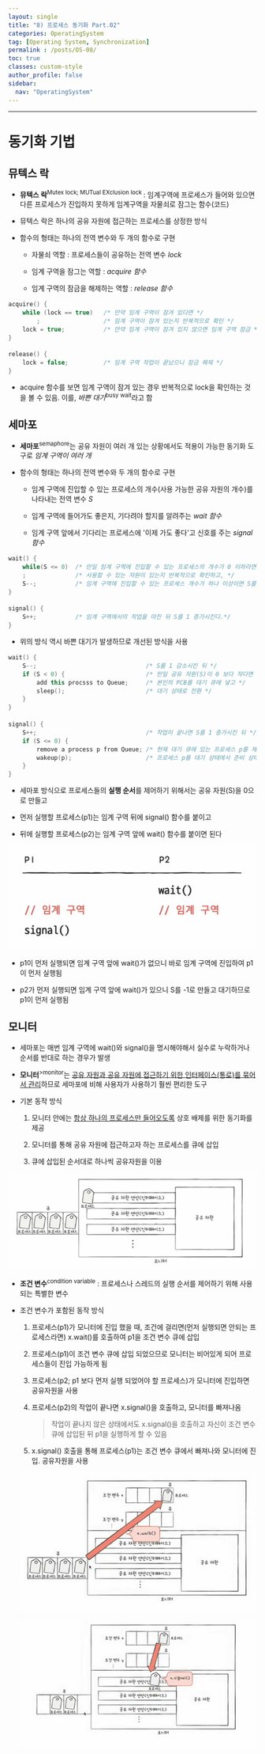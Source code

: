 ```yaml
---
layout: single
title: "8) 프로세스 동기화 Part.02"
categories: OperatingSystem
tag: [Operating System, Synchronization]
permalink : /posts/OS-08/
toc: true
classes: custom-style
author_profile: false
sidebar:
  nav: "OperatingSystem"
---
```


<hr>

# 동기화 기법

<div>  </div>

## 뮤텍스 락

- **뮤텍스 락**<sup>Mutex lock; MUTual EXclusion lock </sup> : 임계구역에 프로세스가 들어와 있으면 다른 프로세스가 진입하지 못하게 임계구역을 자물쇠로 잠그는 함수(코드)  

- 뮤텍스 락은 하나의 공유 자원에 접근하는 프로세스를 상정한 방식



- 함수의 형태는 하나의 전역 변수와 두 개의 함수로 구현  

    - 자물쇠 역할 : 프로세스들이 공유하는 전역 변수 *lock*

    - 임계 구역을 잠그는 역할 : *acquire 함수*

    - 임계 구역의 잠금을 해제하는 역할 : *release 함수*

```cpp
acquire() {
    while (lock == true)   /* 만약 임계 구역이 잠겨 있다면 */
        ;                  /* 임계 구역이 잠겨 있는지 반복적으로 확인 */
    lock = true;           /* 만약 임계 구역이 잠겨 있지 않으면 임계 구역 잠금 */
}

release() {
    lock = false;          /* 임계 구역 작업이 끝났으니 잠금 해제 */
}
```

- acquire 함수를 보면 임계 구역이 잠겨 있는 경우 반복적으로 lock을 확인하는 것을 볼 수 있음. 이를, *바쁜 대기*<sup>busy wait</sup>라고 함


## 세마포

- **세마포**<sup>semaphore</sup>는 공유 자원이 여러 개 있는 상황에서도 적용이 가능한 동기화 도구로 *임계 구역이 여러 개*

- 함수의 형태는 하나의 전역 변수와 두 개의 함수로 구현  

    - 임계 구역에 진입할 수 있는 프로세스의 개수(사용 가능한 공유 자원의 개수)를 나타내는 전역 변수 *S*

    - 임계 구역에 들어가도 좋은지, 기다려야 할지를 알려주는 *wait 함수*

    - 임계 구역 앞에서 기다리는 프로세스에 '이제 가도 좋다'고 신호를 주는 *signal 함수*

```cpp
wait() {
    while(S <= 0)  /* 만일 임계 구역에 진입할 수 있는 프로세스의 개수가 0 이하라면 */
    ;              /* 사용할 수 있는 자원이 있는지 반복적으로 확인하고, */
    S--;           /* 임계 구역에 진입할 수 있는 프로세스 개수가 하나 이상이면 S를 1 감소시키고 임계 구역에 진입 */
}

signal() {
    S++;           /* 임계 구역에서의 작업을 마친 뒤 S를 1 증가시킨다.*/
}
```

- 위의 방식 역시 바쁜 대기가 발생하므로 개선된 방식을 사용

```cpp
wait() {
    S--;                               /* S를 1 감소시킨 뒤 */
    if (S < 0) {                       /* 만일 공유 자원(S)이 0 보다 작다면 */
        add this procsss to Queue;     /* 본인의 PCB를 대기 큐에 넣고 */
        sleep();                       /* 대기 상태로 전환 */
    }
}

signal() {
    S++;                               /* 작업이 끝나면 S를 1 증가시킨 뒤 */
    if (S <= 0) {                      
        remove a process p from Queue; /* 현재 대기 큐에 있는 프로세스 p를 제거한 후 */
        wakeup(p);                     /* 프로세스 p를 대기 상태에서 준비 상태로 만든다 */
    }
}
```

- 세마포 방식으로 프로세스들의 **실행 순서**를 제어하기 위해서는 공유 자원(S)을 0으로 만들고

- 먼저 실행할 프로세스(p1)는 임계 구역 뒤에 signal() 함수를 붙이고

- 뒤에 실행할 프로세스(p2)는 임계 구역 앞에 wait() 함수를 붙이면 된다

![image](../../assets/images/OperatingSystem/Synchronization02-1.png)

- p1이 먼저 실행되면 임계 구역 앞에 wait()가 없으니 바로 임계 구역에 진입하여 p1이 먼저 실행됨

- p2가 먼저 실행되면 임계 구역 앞에 wait()가 있으니 S를 -1로 만들고 대기하므로 p1이 먼저 실행됨

## 모니터

- 세마포는 매번 임계 구역에 wait()와 signal()을 명시해야해서 실수로 누락하거나 순서를 반대로 하는 경우가 발생

- **모니터**<sup>>monitor</sup>는 <u>공유 자원과 공유 자원에 접근하기 위한 인터페이스(통로)를 묶어서 관리</u>하므로 세마포에 비해 사용자가 사용하기 훨씬 편리한 도구

- 기본 동작 방식

    1. 모니터 안에는 <u>항상 하나의 프로세스만 들어오도록</u> 상호 배제를 위한 동기화를 제공

    2. 모니터를 통해 공유 자원에 접근하고자 하는 프로세스를 큐에 삽입

    3. 큐에 삽입된 순서대로 하나씩 공유자원을 이용

![image](../../assets/images/OperatingSystem/Synchronization-02-2.png)

- **조건 변수**<sup>condition variable</sup> : 프로세스나 스레드의 실행 순서를 제어하기 위해 사용되는 특별한 변수

- 조건 변수가 포함된 동작 방식

    1. 프로세스(p1)가 모니터에 진입 했을 때, 조건에 걸리면(먼저 실행되면 안되는 프로세스라면) x.wait()를 호출하여 p1을 조건 변수 큐에 삽입

    2. 프로세스(p1)이 조건 변수 큐에 삽입 되었으므로 모니터는 비어있게 되어 프로세스들이 진입 가능하게 됨

    3. 프로세스(p2; p1 보다 먼저 실행 되었어야 할 프로세스)가 모니터에 진입하면 공유자원을 사용

    4. 프로세스(p2)의 작업이 끝나면 x.signal()을 호출하고, 모니터를 빠져나옴
    
        > 작업이 끝나지 않은 상태에서도 x.signal()을 호출하고 자신이 조건 변수 큐에 삽입된 뒤 p1을 실행하게 할 수 있음

    5. x.signal() 호출을 통해 프로세스(p1)는 조건 변수 큐에서 빠져나와 모니터에 진입. 공유자원을 사용 

    ![image](../../assets/images/OperatingSystem/Synchronization-02-3.png)

    ![image](../../assets/images/OperatingSystem/Synchronization-02-4.png)